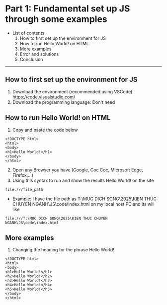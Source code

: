 # Part 1: Fundamental set up JS through some examples
- List of contents
  1. How to first set up the environment for JS
  2. How to run Hello World! on HTML
  3. More examples
  4. Error and solutions
  5. Conclusion
---
## How to first set up the environment for JS
1. Download the environment (recommended using VSCode): https://code.visualstudio.com/
2. Download the programming language: Don't need

## How to run Hello World! on HTML
1. Copy and paste the code below
```
<!DOCTYPE html>
<html>
<body>
<h1>Hello World!</h1>
</body>
</html> 
```
2. Open any Browser you have (Google, Coc Coc, Microsoft Edge, Firefox,...)
3. Using this syntax to run and show the results Hello World! on the site
```
file:///file_path
```
- Example: I have the file path as T:\MUC DICH SONG\2025\KIEN THUC CHUYEN NGANH\JS\code\index.html on my local host PC and its will like
```
file:///T:\MUC DICH SONG\2025\KIEN THUC CHUYEN NGANH\JS\code\index.html
```

## More examples
1. Changing the heading for the phrase Hello World!
```
<!DOCTYPE html>
<html>
<body>
<h1>Hello World!</h1>
<h2>Hello World!</h2>
<h3>Hello World!</h3>
<h4>Hello World!</h4>
<h5>Hello World!</h5>
</body>
</html> 
```
